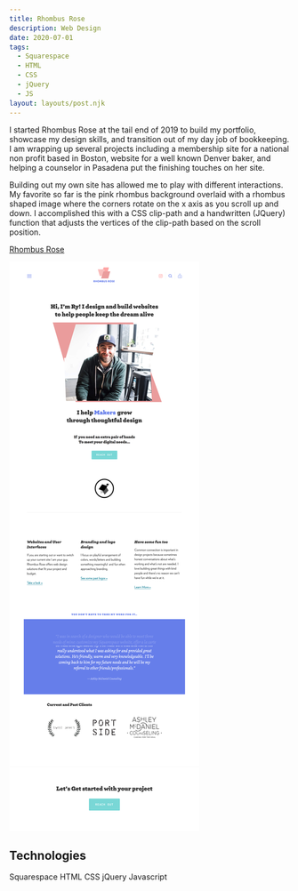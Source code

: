 ```yaml
---
title: Rhombus Rose
description: Web Design
date: 2020-07-01
tags:
  - Squarespace
  - HTML
  - CSS
  - jQuery
  - JS
layout: layouts/post.njk
---
```


I started Rhombus Rose at the tail end of 2019 to build my portfolio, showcase my design skills, and transition out of my day job of bookkeeping. I am wrapping up several projects including a membership site for a national non profit based in Boston, website for a well known Denver baker, and helping a counselor in Pasadena put the finishing touches on her site.

Building out my own site has allowed me to play with different interactions. My favorite so far is the pink rhombus background overlaid with a rhombus shaped image where the corners rotate on the x axis as you scroll up and down. I accomplished this with a CSS clip-path and a handwritten (JQuery) function that adjusts the vertices of the clip-path based on the scroll position.

[Rhombus Rose](http://rhombusrose.com)

![Rhombus Rose Website](/img/rhombusrose.png)

## Technologies

Squarespace HTML CSS jQuery Javascript
